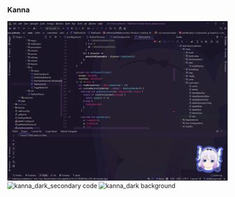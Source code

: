 ### Kanna
![kanna_dark code](../assets/screenshots/dragonMaid/kanna_dark_code.png)
![kanna_dark_secondary code](doki-theme-jetbrains/assets/screenshots/dragonMaid/kanna_dark_secondary_code.png)
![kanna_dark background](../assets/screenshots/dragonMaid/kanna_dark_background.png)
